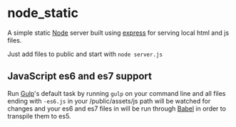# node_static
A simple static [Node](https://nodejs.org/) server built using [express](http://expressjs.com/) for serving local html and js files.

Just add files to public and start with `node server.js`

## JavaScript es6 and es7 support
Run [Gulp](http://gulpjs.com/)'s default task by running `gulp` on your command line and all files ending with `-es6.js` in your /public/assets/js path will be watched for changes and your es6 and es7 files in will be run through [Babel](http://babeljs.io/) in order to transpile them to es5.
